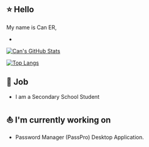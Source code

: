## ⭐ Hello

My name is Can ER,

-

[![Can's GitHub Stats](https://github-readme-stats.vercel.app/api?username=canbluebird&show_icons=true&count_private=true)](https://github.com/canbluebird)

[![Top Langs](https://github-readme-stats.vercel.app/api/top-langs/?username=canbluebird&layout=compact)](https://github.com/canbluebird)

## 🧪 Job

- I am a Secondary School Student

## ⛵ I'm currently working on
- Password Manager (PassPro) Desktop Application.
